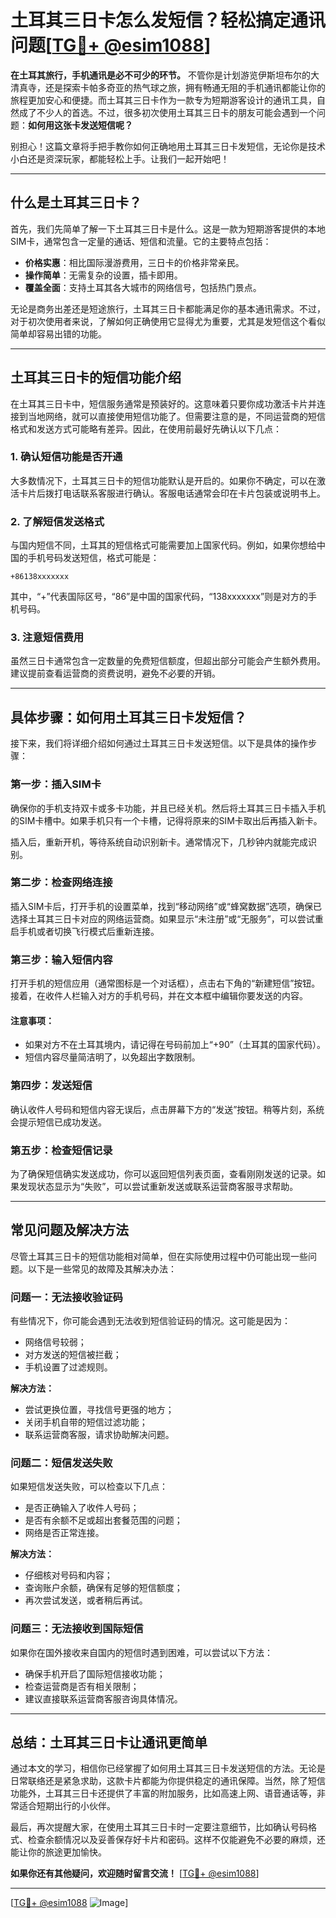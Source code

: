 # 土耳其三日卡怎么发短信？轻松搞定通讯问题[[TG💪+ @esim1088](https://t.me/s/esim1088)]

**在土耳其旅行，手机通讯是必不可少的环节。** 不管你是计划游览伊斯坦布尔的大清真寺，还是探索卡帕多奇亚的热气球之旅，拥有畅通无阻的手机通讯都能让你的旅程更加安心和便捷。而土耳其三日卡作为一款专为短期游客设计的通讯工具，自然成了不少人的首选。不过，很多初次使用土耳其三日卡的朋友可能会遇到一个问题：**如何用这张卡发送短信呢？**

别担心！这篇文章将手把手教你如何正确地用土耳其三日卡发短信，无论你是技术小白还是资深玩家，都能轻松上手。让我们一起开始吧！

---

## **什么是土耳其三日卡？**
首先，我们先简单了解一下土耳其三日卡是什么。这是一款为短期游客提供的本地SIM卡，通常包含一定量的通话、短信和流量。它的主要特点包括：
- **价格实惠**：相比国际漫游费用，三日卡的价格非常亲民。
- **操作简单**：无需复杂的设置，插卡即用。
- **覆盖全面**：支持土耳其各大城市的网络信号，包括热门景点。

无论是商务出差还是短途旅行，土耳其三日卡都能满足你的基本通讯需求。不过，对于初次使用者来说，了解如何正确使用它显得尤为重要，尤其是发短信这个看似简单却容易出错的功能。

---

## **土耳其三日卡的短信功能介绍**
在土耳其三日卡中，短信服务通常是预装好的。这意味着只要你成功激活卡片并连接到当地网络，就可以直接使用短信功能了。但需要注意的是，不同运营商的短信格式和发送方式可能略有差异。因此，在使用前最好先确认以下几点：

### **1. 确认短信功能是否开通**
大多数情况下，土耳其三日卡的短信功能默认是开启的。如果你不确定，可以在激活卡片后拨打电话联系客服进行确认。客服电话通常会印在卡片包装或说明书上。

### **2. 了解短信发送格式**
与国内短信不同，土耳其的短信格式可能需要加上国家代码。例如，如果你想给中国的手机号码发送短信，格式可能是：
```
+86138xxxxxxx
```
其中，“+”代表国际区号，“86”是中国的国家代码，“138xxxxxxx”则是对方的手机号码。

### **3. 注意短信费用**
虽然三日卡通常包含一定数量的免费短信额度，但超出部分可能会产生额外费用。建议提前查看运营商的资费说明，避免不必要的开销。

---

## **具体步骤：如何用土耳其三日卡发短信？**
接下来，我们将详细介绍如何通过土耳其三日卡发送短信。以下是具体的操作步骤：

### **第一步：插入SIM卡**
确保你的手机支持双卡或多卡功能，并且已经关机。然后将土耳其三日卡插入手机的SIM卡槽中。如果手机只有一个卡槽，记得将原来的SIM卡取出后再插入新卡。

插入后，重新开机，等待系统自动识别新卡。通常情况下，几秒钟内就能完成识别。

### **第二步：检查网络连接**
插入SIM卡后，打开手机的设置菜单，找到“移动网络”或“蜂窝数据”选项，确保已选择土耳其三日卡对应的网络运营商。如果显示“未注册”或“无服务”，可以尝试重启手机或者切换飞行模式后重新连接。

### **第三步：输入短信内容**
打开手机的短信应用（通常图标是一个对话框），点击右下角的“新建短信”按钮。接着，在收件人栏输入对方的手机号码，并在文本框中编辑你要发送的内容。

#### **注意事项：**
- 如果对方不在土耳其境内，请记得在号码前加上“+90”（土耳其的国家代码）。
- 短信内容尽量简洁明了，以免超出字数限制。

### **第四步：发送短信**
确认收件人号码和短信内容无误后，点击屏幕下方的“发送”按钮。稍等片刻，系统会提示短信已成功发送。

### **第五步：检查短信记录**
为了确保短信确实发送成功，你可以返回短信列表页面，查看刚刚发送的记录。如果发现状态显示为“失败”，可以尝试重新发送或联系运营商客服寻求帮助。

---

## **常见问题及解决方法**
尽管土耳其三日卡的短信功能相对简单，但在实际使用过程中仍可能出现一些问题。以下是一些常见的故障及其解决办法：

### **问题一：无法接收验证码**
有些情况下，你可能会遇到无法收到短信验证码的情况。这可能是因为：
- 网络信号较弱；
- 对方发送的短信被拦截；
- 手机设置了过滤规则。

**解决方法：**
- 尝试更换位置，寻找信号更强的地方；
- 关闭手机自带的短信过滤功能；
- 联系运营商客服，请求协助解决问题。

### **问题二：短信发送失败**
如果短信发送失败，可以检查以下几点：
- 是否正确输入了收件人号码；
- 是否有余额不足或超出套餐范围的问题；
- 网络是否正常连接。

**解决方法：**
- 仔细核对号码和内容；
- 查询账户余额，确保有足够的短信额度；
- 再次尝试发送，或者稍后再试。

### **问题三：无法接收到国际短信**
如果你在国外接收来自国内的短信时遇到困难，可以尝试以下方法：
- 确保手机开启了国际短信接收功能；
- 检查运营商是否有相关限制；
- 建议直接联系运营商客服咨询具体情况。

---

## **总结：土耳其三日卡让通讯更简单**
通过本文的学习，相信你已经掌握了如何用土耳其三日卡发送短信的方法。无论是日常联络还是紧急求助，这款卡片都能为你提供稳定的通讯保障。当然，除了短信功能外，土耳其三日卡还提供了丰富的附加服务，比如高速上网、语音通话等，非常适合短期出行的小伙伴。

最后，再次提醒大家，在使用土耳其三日卡时一定要注意细节，比如确认号码格式、检查余额情况以及妥善保存好卡片和密码。这样不仅能避免不必要的麻烦，还能让你的旅途更加愉快。

**如果你还有其他疑问，欢迎随时留言交流！** [[TG💪+ @esim1088](https://t.me/s/esim1088)]  

---

[[TG💪+ @esim1088](https://t.me/s/esim1088) ![Image](https://i.postimg.cc/4NQfJmqS/Snipaste-2025-05-13-00-14-12.png)]